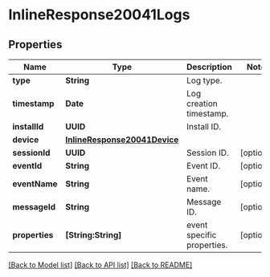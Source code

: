 # InlineResponse20041Logs

## Properties
Name | Type | Description | Notes
------------ | ------------- | ------------- | -------------
**type** | **String** | Log type.  | 
**timestamp** | **Date** | Log creation timestamp.  | 
**installId** | **UUID** | Install ID.  | 
**device** | [**InlineResponse20041Device**](InlineResponse20041Device.md) |  | 
**sessionId** | **UUID** | Session ID.  | [optional] 
**eventId** | **String** | Event ID.  | [optional] 
**eventName** | **String** | Event name.  | [optional] 
**messageId** | **String** | Message ID.  | [optional] 
**properties** | **[String:String]** | event specific properties.  | [optional] 

[[Back to Model list]](../README.md#documentation-for-models) [[Back to API list]](../README.md#documentation-for-api-endpoints) [[Back to README]](../README.md)


